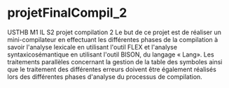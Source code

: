 # projetFinalCompil_2
USTHB M1 IL S2 projet compilation 2
Le but de ce projet est de réaliser un mini-compilateur en effectuant les différentes phases de
la compilation à savoir l'analyse lexicale en utilisant l'outil FLEX et l'analyse syntaxicosémantique
en utilisant l'outil BISON, du langage « Lang». Les traitements parallèles
concernant la gestion de la table des symboles ainsi que le traitement des différentes erreurs
doivent être également réalisés lors des différentes phases d'analyse du processus de
compilation.
